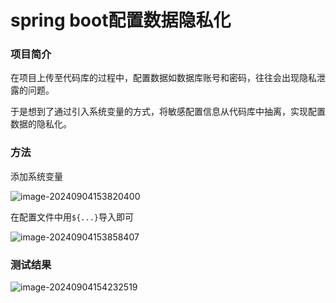 # spring boot配置数据隐私化

### 项目简介

在项目上传至代码库的过程中，配置数据如数据库账号和密码，往往会出现隐私泄露的问题。

于是想到了通过引入系统变量的方式，将敏感配置信息从代码库中抽离，实现配置数据的隐私化。

### 方法

添加系统变量

![image-20240904153820400](https://gitee.com/zzy2401/picbed/raw/master/images/image-20240904153820400.png)

在配置文件中用`${...}`导入即可

![image-20240904153858407](https://gitee.com/zzy2401/picbed/raw/master/images/image-20240904153858407.png)

### 测试结果

![image-20240904154232519](https://gitee.com/zzy2401/picbed/raw/master/images/image-20240904154232519.png)

